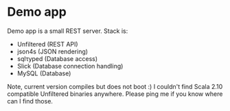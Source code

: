 Demo app
========

Demo app is a small REST server. Stack is:

* Unfiltered (REST API)
* json4s (JSON rendering)
* sqlτyped (Database access)
* Slick (Database connection handling)
* MySQL (Database)

Note, current version compiles but does not boot :) I couldn't find Scala 2.10 compatible Unfiltered binaries anywhere. Please ping me if you know where can I find those.

